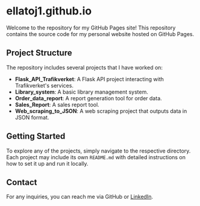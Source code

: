 # ellatoj1.github.io

Welcome to the repository for my GitHub Pages site! This repository contains the source code for my personal website hosted on GitHub Pages.

## Project Structure

The repository includes several projects that I have worked on:

- **Flask_API_Trafikverket**: A Flask API project interacting with Trafikverket's services.
- **Library_system**: A basic library management system.
- **Order_data_report**: A report generation tool for order data.
- **Sales_Report**: A sales report tool.
- **Web_scraping_to_JSON**: A web scraping project that outputs data in JSON format.

## Getting Started

To explore any of the projects, simply navigate to the respective directory. Each project may include its own `README.md` with detailed instructions on how to set it up and run it locally.

## Contact

For any inquiries, you can reach me via GitHub or [LinkedIn](https://www.linkedin.com/in/ellatojit/).

